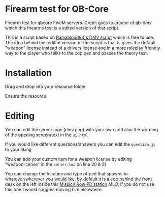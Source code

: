 # Firearm test for QB-Core
Firearm test for qbcore FiveM servers. Credit goes to creator of qb-dmv which this firearms test is a edited version of that script.


This is a script based on [Bamablood94's DMV script](https://github.com/bamablood94/qb-dmv)  which is free to use. The idea behind this edited version of the script is that is gives the default "weapon" license instead of a drivers license and in a more roleplay friendly way to the player who talks to the cop ped and passes the theory test.

# Installation

Drag and drop into your resource folder

Ensure the resource


# Editing

You can edit the server logo (dmv.png) with your own and also the wording of the opening screen/text in the ```ui.html```


If you would like different questions/answers you can edit the ```question.js ``` to your liking

You can add your custom item for a weapon license by editing "weaponlicense" in the ```server.lua``` on line 20 & 21

You can change the location and type of ped that spawns to whatever/wherever you would like, by default it is a cop behind the front desk on the left inside this [Mission Row PD station](https://www.gta5-mods.com/maps/community-mission-row-pd) MLO, if you do not use this one I would suggest moving him elsewhere.
